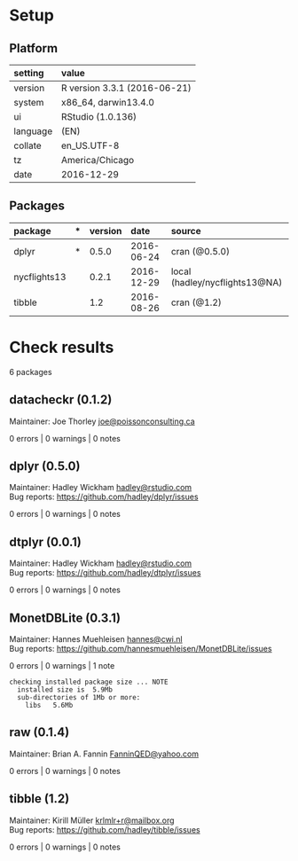 # Setup

## Platform

|setting  |value                        |
|:--------|:----------------------------|
|version  |R version 3.3.1 (2016-06-21) |
|system   |x86_64, darwin13.4.0         |
|ui       |RStudio (1.0.136)            |
|language |(EN)                         |
|collate  |en_US.UTF-8                  |
|tz       |America/Chicago              |
|date     |2016-12-29                   |

## Packages

|package      |*  |version |date       |source                         |
|:------------|:--|:-------|:----------|:------------------------------|
|dplyr        |*  |0.5.0   |2016-06-24 |cran (@0.5.0)                  |
|nycflights13 |   |0.2.1   |2016-12-29 |local (hadley/nycflights13@NA) |
|tibble       |   |1.2     |2016-08-26 |cran (@1.2)                    |

# Check results
6 packages

## datacheckr (0.1.2)
Maintainer: Joe Thorley <joe@poissonconsulting.ca>

0 errors | 0 warnings | 0 notes

## dplyr (0.5.0)
Maintainer: Hadley Wickham <hadley@rstudio.com>  
Bug reports: https://github.com/hadley/dplyr/issues

0 errors | 0 warnings | 0 notes

## dtplyr (0.0.1)
Maintainer: Hadley Wickham <hadley@rstudio.com>  
Bug reports: https://github.com/hadley/dtplyr/issues

0 errors | 0 warnings | 0 notes

## MonetDBLite (0.3.1)
Maintainer: Hannes Muehleisen <hannes@cwi.nl>  
Bug reports: https://github.com/hannesmuehleisen/MonetDBLite/issues

0 errors | 0 warnings | 1 note 

```
checking installed package size ... NOTE
  installed size is  5.9Mb
  sub-directories of 1Mb or more:
    libs   5.6Mb
```

## raw (0.1.4)
Maintainer: Brian A. Fannin <FanninQED@yahoo.com>

0 errors | 0 warnings | 0 notes

## tibble (1.2)
Maintainer: Kirill Müller <krlmlr+r@mailbox.org>  
Bug reports: https://github.com/hadley/tibble/issues

0 errors | 0 warnings | 0 notes

